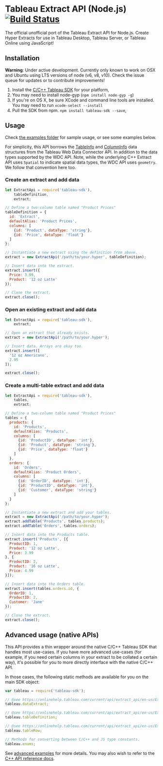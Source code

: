 Tableau Extract API (Node.js) [![Build Status](https://travis-ci.org/tableau-mkt/node-tableau-sdk.svg?branch=master)](https://travis-ci.org/tableau-mkt/node-tableau-sdk)
=====================

The official unofficial port of the Tableau Extract API for Node.js. Create Hyper
Extracts for use in Tableau Desktop, Tableau Server, or Tableau Online using JavaScript!


## Installation

__Warning__: Under active development. Currently only known to work on OSX and
Ubuntu using LTS versions of node (v6, v8, v10). Check the issue queue for updates
or to contribute improvements!

1. Install the [C/C++ Tableau SDK](https://onlinehelp.tableau.com/current/api/extract_api/en-us/Extract/extract_api_installing.htm#downloading)
   for your platform,
1. You may need to install node-gyp (`npm install node-gyp -g`)
1. If you're on OS X, be sure XCode and command line tools are installed. You
   may need to run `xcode-select --install`
1. Pull the SDK from npm. `npm install tableau-sdk --save`,


## Usage

Check [the examples folder](https://github.com/tableau-mkt/node-tableau-sdk/tree/master/examples)
for sample usage, or see some examples below.

For simplicity, this API borrows the [TableInfo](https://tableau.github.io/webdataconnector/docs/api_ref.html#webdataconnectorapi.tableinfo-1)
and [ColumnInfo](https://tableau.github.io/webdataconnector/docs/api_ref.html#webdataconnectorapi.columninfo)
data structures from the Tableau Web Data Connector API. In addition to the data
types supported by the WDC API. Note, while the underlying C++ Extract API uses
`Spatial` to indicate spatial data types, the WDC API uses `geometry`. We follow
that convention here too.

### Create an extract and add data
```javascript
let ExtractApi = require('tableau-sdk'),
    tableDefinition,
    extract;

// Define a two-column table named "Product Prices"
tableDefinition = {
  id: 'Extract',
  defaultAlias: 'Product Prices',
  columns: [
    {id: 'Product', dataType: 'string'},
    {id: 'Price', dataType: 'float'}
  ]
};

// Instantiate a new extract using the definition from above.
extract = new ExtractApi('/path/to/your.hyper', tableDefinition);

// Insert data into the extract.
extract.insert({
  Price: 3.99,
  Product: '12 oz Latte'
});

// Close the extract.
extract.close();
```

### Open an existing extract and add data
```javascript
let ExtractApi = require('tableau-sdk'),
    extract;

// Open an extract that already exists.
extract = new ExtractApi('/path/to/your.hyper');

// Insert data. Arrays are okay too.
extract.insert([
  '12 oz Americano',
  2.95
]);

extract.close();
```

### Create a multi-table extract and add data
```javascript
let ExtractApi = require('tableau-sdk'),
    tables,
    extract;

// Define a two-column table named "Product Prices"
tables = {
  products: {
    id: 'Products',
    defaultAlias: 'Products',
    columns: [
      {id: 'ProductID', dataType: 'int'},
      {id: 'Product', dataType: 'string'},
      {id: 'Price', dataType: 'float'}
    ]
  },
  orders: {
    id: 'Orders',
    defaultAlias: 'Product Orders',
    columns: [
      {id: 'OrderID', dataType: 'int'},
      {id: 'ProductID', dataType: 'int'},
      {id: 'Customer', dataType: 'string'}
    ]
  }
};

// Instantiate a new extract and add your tables.
extract = new ExtractApi('/path/to/your.hyper');
extract.addTable('Products', tables.products);
extract.addTable('Orders', tables.orders);

// Insert data into the Products table.
extract.insert('Products', [{
  ProductID: 1,
  Product: '12 oz Latte',
  Price: 3.99
}, {
  ProductID: 2,
  Product: '16 oz Latte',
  Price: 4.99
}]);

// Insert data into the Orders table.
extract.insert(tables.orders.id, {
  OrderID: 1,
  ProductID: 2,
  Customer: 'Jane'
});

// Close the extract.
extract.close();
```

## Advanced usage (native APIs)

This API provides a thin wrapper around the native C/C++ Tableau SDK that
handles most use-cases. If you have more advanced use-cases (for example, if you
need certain columns in your extract to be collated a certain way), it's
possible for you to more directly interface with the native C/C++ API.

In those cases, the following static methods are available for you on the main
SDK object:

```javascript
var tableau = require('tableau-sdk');

// @see https://onlinehelp.tableau.com/current/api/extract_api/en-us/Extract/CPP/html/class_tableau_1_1_extract.html
tableau.dataExtract;

// @see https://onlinehelp.tableau.com/current/api/extract_api/en-us/Extract/CPP/html/class_tableau_1_1_table_definition.html
tableau.tableDefinition;

// @see https://onlinehelp.tableau.com/current/api/extract_api/en-us/Extract/CPP/html/class_tableau_1_1_row.html
tableau.tableRow;

// Methods for converting between C/C++ and JS type constants.
tableau.enums;
```

See [advanced examples](https://github.com/tableau-mkt/node-tableau-sdk/tree/master/examples/advanced)
for more details. You may also wish to refer to the [C++ API reference docs](https://onlinehelp.tableau.com/current/api/extract_api/en-us/Extract/CPP/html/index.html).
